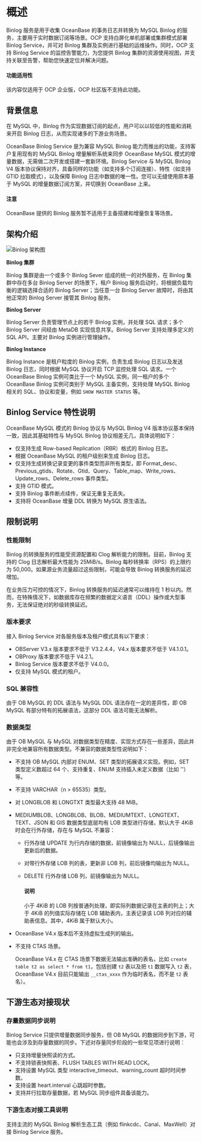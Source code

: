 # 概述

Binlog 服务是用于收集 OceanBase 的事务日志并转换为 MySQL Binlog 的服务，主要用于实时数据订阅等场景。OCP 支持白屏化单机部署或集群模式部署 Binlog Service，并可对 Binlog 集群及实例进行基础的运维操作。同时，OCP 支持 Binlog Service 的监控告警能力，为您提供 Binlog 集群的资源使用视图，并支持关联至告警，帮助您快速定位并解决问题。

<main id="notice" type='notice'>
<h4>功能适用性</h4>
<p>该内容仅适用于 OCP 企业版，OCP 社区版不支持此功能。</p>
</main>

## 背景信息

在 MySQL 中，Binlog 作为实现数据订阅的起点，用户可以以较低的性能和消耗来开启 Binlog 日志，从而实现诸多的下游业务场景。

OceanBase Binlog Service 是为兼容 MySQL Binlog 能力而推出的功能，支持客户复用现有的 MySQL Binlog 增量解析系统来同步 OceanBase MySQL 模式的增量数据，无需做二次开发或搭建一套新环境。Binlog Service 与 MySQL Binlog V4 版本协议保持对齐，具备同样的功能（如支持多个订阅连接）、特性（如支持 GTID 拉取模式），以及保障 Binlog 日志中数据的唯一性。您可以无缝使用原本基于 MySQL 的增量数据订阅方案，并切换到 OceanBase 上来。

<main id="notice" type='notice'>
<h4>注意</h4>
<p>OceanBase 提供的 Binlog 服务暂不适用于主备搭建和增量恢复等场景。</p>
</main>

## 架构介绍

![Binlog 架构图](https://obbusiness-private.oss-cn-shanghai.aliyuncs.com/doc/img/ocp/431/Binlog%20%E6%9E%B6%E6%9E%84%E5%9B%BE.png)

**Binlog 集群**

Binlog 集群是由一个或多个 Binlog Sever 组成的统一的对外服务，在 Binlog 集群中存在多台 Binlog Server 的场景下，租户 Binlog 服务启动时，将根据负载均衡的逻辑选择合适的 Binlog Server；当任意一台 Binlog Server 故障时，将由其他正常的 Binlog Server 接管其 Binlog 服务。

**Binlog Server**

Binlog Server 负责管理节点上的若干 Binlog 实例，并处理 SQL 请求；多个 Binlog Server 间经由 MetaDB 实现信息共享。Binlog Server 支持处理多定义的 SQL API，主要对 Binlog 实例进行管理操作。

**Binlog Instance**

Binlog Instance 是租户粒度的 Binlog 实例，负责生成 Binlog 日志以及发送 Binlog 日志，同时根据 MySQL 协议开启 TCP 监控处理 SQL 请求。一个 OceanBase Binlog 实例可类比于一个 MySQL 实例，同一租户的多个 OceanBase Binlog 实例可类别于 MySQL 主备实例，支持处理 MySQL Binlog 相关的 SQL、协议和变量，例如 `SHOW MASTER STATUS` 等。

## Binlog Service 特性说明

OceanBase MySQL 模式的 Binlog 协议与 MySQL Binlog V4 版本协议基本保持一致，因此其基础特性与 MySQL Binlog 协议相差无几，具体说明如下：

* 仅支持生成 Row-based Replication（RBR）格式的 Binlog 日志。
* 根据 OceanBase MySQL 的租户级别来生成 Binlog 日志。
* 仅支持生成转换记录变更的事件类型而非所有类型，即 Format_desc、Previous_gtids、Rotate、Gtid、Query、Table_map、Write_rows、Update_rows、Delete_rows 事件类型。
* 支持 GTID 模式。
* 支持 Binlog 事件断点续传，保证无重复无丢失。
* 支持将 OceanBase 增量 DDL 转换为 MySQL 原生语法。

## 限制说明

### 性能限制

Binlog 的转换服务的性能受资源配置和 Clog 解析能力的限制。目前，Binlog 支持的 Clog 日志解析最大性能为 25MiB/s。Binlog 每秒转换率（RPS）的上限约为 50,000。如果源业务流量超过这些限制，可能会导致 Binlog 转换服务的延迟增加。

在业务压力可控的情况下，Binlog 转换服务的延迟通常可以维持在 1 秒以内。然而，在特殊情况下，如数据库存在频繁的数据定义语言（DDL）操作或大型事务，无法保证绝对的秒级转换延迟。

### 版本要求

接入 Binlog Service 对各服务版本及租户模式具有以下要求：

* OBServer V3.x 版本要求不低于 V3.2.4.4，V4.x 版本要求不低于 V4.1.0.1。
* OBProxy 版本要求不低于 V4.2.1。
* Binlog Service 版本要求不低于 V4.0.0。
* 仅支持 MySQL 模式的租户。

### SQL 兼容性

由于 OB MySQL 的 DDL 语法与 MySQL DDL 语法存在一定的差异性，即 OB MySQL 有部分特有的拓展语法，这部分 DDL 语法可能无法解析。

### 数据类型

由于 OB MySQL 与 MySQL 对数据类型在精度、实现方式存在一些差异，因此并非完全地兼容所有数据类型。不兼容的数据类型性说明如下：

* 不支持 OB MySQL 内部对 ENUM、SET 类型的拓展语义实现。例如，SET 类型定义数超过 64 个、支持重复、ENUM 支持插入未定义数据（比如 ''）等。

* 不支持 VARCHAR（n > 65535）类型。

* 对 LONGBLOB 和 LONGTXT 类型最大支持 48 MiB。

* MEDIUMBLOB、LONGBLOB、BLOB、MEDIUMTEXT、LONGTEXT、TEXT、JSON 和 GIS 数据类型底层均有 LOB 类型进行存储，默认大于 4KiB 时会在行外存储，存在与 MySQL 不兼容：

  * 行外存储 UPDATE 为行内存储的数据，前镜像输出为 NULL，后镜像输出更新后的数据。
  * 对带行外存储 LOB 列的表，更新非 LOB 列，前后镜像均输出为 NULL。
  * DELETE 行外存储 LOB 列，前镜像输出为 NULL。

    <main id="notice" type='explain'>
    <h4>说明</h4>
    <p>小于 4KiB 的 LOB 列按普通列处理，即实际列数据记录在主表的列上；大于 4KiB 的列值实际存储在 LOB 辅助表内，主表记录该 LOB 列对应的辅助表信息。其中，4KiB 属于默认大小。</p>
    </main>

* OceanBase V4.x 版本后不支持虚拟生成列的输出。

* 不支持 CTAS 场景。

    OceanBase V4.x 在 CTAS 场景下数据无法输出准确的表名，比如 `create table t2 as select * from t1`，包括创建 `t2` 表以及把 `t1` 数据写入 `t2` 表，OceanBase V4.x 目前只能输出 `__ctas_xxxx` 作为临时表名，而不是 `t2` 表名）。

## 下游生态对接现状

### 存量数据同步说明

Binlog Service 只提供增量数据同步服务，但 OB MySQL 的数据同步到下游，可能也会涉及到存量数据的同步。下述对存量同步阶段的一些常见项进行说明：

* 只支持增量快照读的方式。
* 不支持锁表快照表、FLUSH TABLES WITH READ LOCK。
* 支持设置 MySQL 类型 interactive_timeout、warning_count 超时时间参数。
* 支持设置 heart.interval 心跳超时参数。
* 支持并行拉取存量数据，若 MySQL 同步组件具备该能力。

### 下游生态对接工具说明

支持主流的 MySQL Binlog 解析生态工具（例如 flinkcdc、Canal、MaxWell）对接 Binlog Service 服务。
